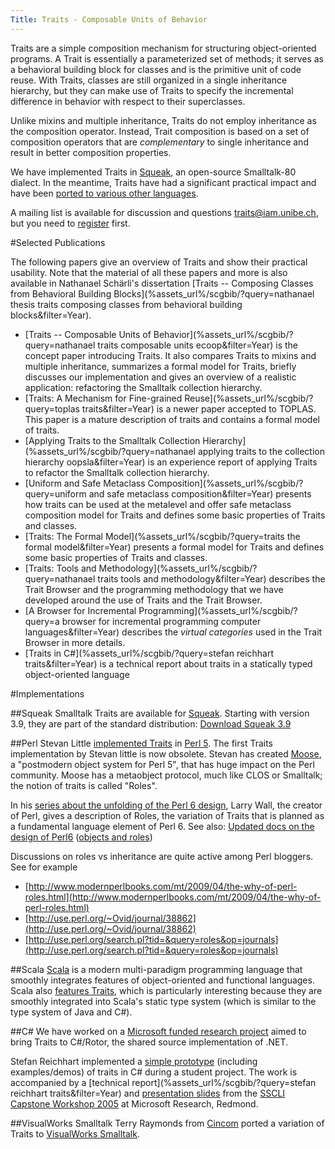```yaml
---
Title: Traits - Composable Units of Behavior
---
```


Traits are a simple composition mechanism for structuring object-oriented programs. A Trait is essentially a parameterized set of methods; it serves as a behavioral building block for classes and is the primitive unit of code reuse. With Traits, classes are still organized in a single inheritance hierarchy, but they can make use of Traits to specify the incremental difference in behavior with respect to their superclasses.

Unlike mixins and multiple inheritance, Traits do not employ inheritance as the composition operator. Instead, Trait composition is based on a set of composition operators that are *complementary* to single inheritance and result in better composition properties.

We have implemented Traits in [Squeak](http://www.squeak.org), an open-source Smalltalk-80 dialect. In the meantime, Traits have had a significant practical impact and have been [ported to various other languages](%base_url%/research/traits).

A mailing list is available for discussion and questions [traits@iam.unibe.ch](traits@iam.unibe.ch), but you need to [register](https://www.iam.unibe.ch/mailman/listinfo/traits) first. 

#Selected Publications

The following papers give an overview of Traits and show their practical usability. Note that the material of all these papers and more is also available in Nathanael Schärli's dissertation [Traits -- Composing Classes from Behavioral Building Blocks](%assets_url%/scgbib/?query=nathanael thesis traits composing classes from behavioral building blocks&filter=Year).


- [Traits -- Composable Units of Behavior](%assets_url%/scgbib/?query=nathanael traits composable units ecoop&filter=Year) is the concept paper introducing Traits. It also compares Traits to mixins and multiple inheritance, summarizes a formal model for Traits, briefly discusses our implementation and gives an overview of a realistic application: refactoring the Smalltalk collection hierarchy.
- [Traits: A Mechanism for Fine-grained Reuse](%assets_url%/scgbib/?query=toplas traits&filter=Year) is a newer paper accepted to TOPLAS. This paper is a mature description of traits and contains a formal model of traits. 
- [Applying Traits to the Smalltalk Collection Hierarchy](%assets_url%/scgbib/?query=nathanael applying traits to the collection hierarchy oopsla&filter=Year) is an experience report of applying Traits to refactor the Smalltalk collection hierarchy. 
- [Uniform and Safe Metaclass Composition](%assets_url%/scgbib/?query=uniform and safe metaclass composition&filter=Year) presents how traits can be used at the metalevel and offer safe metaclass composition model for Traits and defines some basic properties of Traits and classes.
- [Traits: The Formal Model](%assets_url%/scgbib/?query=traits the formal model&filter=Year) presents a formal model for Traits and defines some basic properties of Traits and classes.
- [Traits: Tools and Methodology](%assets_url%/scgbib/?query=nathanael traits tools and methodology&filter=Year) describes the Trait Browser and the programming methodology that we have developed around the use of Traits and the Trait Browser.
- [A Browser for Incremental Programming](%assets_url%/scgbib/?query=a browser for incremental programming computer languages&filter=Year) describes the *virtual categories* used in the Trait Browser in more details.
- [Traits in C#](%assets_url%/scgbib/?query=stefan reichhart traits&filter=Year) is a technical report about traits in a statically typed object-oriented language

#Implementations

##Squeak Smalltalk
Traits are available for [Squeak](http://www.squeak.org). Starting with version 3.9, they are part of the standard distribution: [Download Squeak 3.9](http://ftp.squeak.org/3.9/) 

##Perl
Stevan Little [implemented Traits](http://search.cpan.org/~stevan/Class-Trait/) in [Perl 5](http://www.perl.com).
The first Traits implementation by Stevan little is now obsolete. Stevan has created [Moose](http://search.cpan.org/dist/Moose/), a "postmodern object system for Perl 5", that has huge impact on the Perl community. Moose has a metaobject protocol, much like CLOS or Smalltalk; the notion of traits is called "Roles".

In his [series about the unfolding of the Perl 6 design](http://www.perl.com/pub/a/2004/04/16/a12.html), Larry Wall, the creator of Perl, gives a description of Roles, the variation of Traits that is planned as a fundamental language element of Perl 6. See also: [Updated docs on the design of Perl6](http://perlcabal.org/syn/) ([objects and roles](http://perlcabal.org/syn/S12.html))

Discussions on roles vs inheritance are quite active among Perl bloggers. See for example

-  [http://www.modernperlbooks.com/mt/2009/04/the-why-of-perl-roles.html](http://www.modernperlbooks.com/mt/2009/04/the-why-of-perl-roles.html)
-  [http://use.perl.org/~Ovid/journal/38862](http://use.perl.org/~Ovid/journal/38862)
-  [http://use.perl.org/search.pl?tid=&query=roles&op=journals](http://use.perl.org/search.pl?tid=&query=roles&op=journals)
 
##Scala
[Scala](http://scala.epfl.ch/) is a modern multi-paradigm programming language that smoothly integrates features of object-oriented and functional languages. Scala also [features Traits](http://www.scala-lang.org/node/126), which is particularly interesting because they are smoothly integrated into Scala's static type system (which is similar to the type system of Java and C#).
 
##C#
We have worked on a [Microsoft funded research project](%base_url%/research/rotor) aimed to bring Traits to C#/Rotor, the shared source implementation of .NET.

Stefan Reichhart implemented a [simple prototype](%assets_url%/download/rotor/csharptdemo.zip) (including examples/demos) of traits in C# during a student project. The work is accompanied by a [technical report](%assets_url%/scgbib/?query=stefan reichhart traits&filter=Year) and [presentation slides](%assets_url%/download/rotor/sscli2005traitscsharp.pdf) from the [SSCLI Capstone Workshop 2005](http://research.microsoft.com/workshops/SSCLI2005/) at Microsoft Research, Redmond. 

##VisualWorks Smalltalk
Terry Raymonds from [Cincom](http://www.cincom.com) ported a variation of Traits to [VisualWorks Smalltalk](http://smalltalk.cincom.com).
